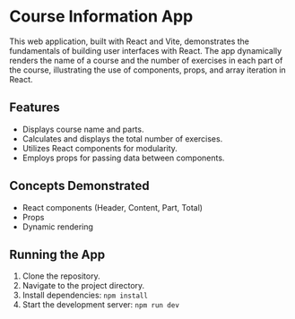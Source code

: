 # Course Information App

This web application, built with React and Vite, demonstrates the fundamentals of building user interfaces with React. The app dynamically renders the name of a course and the number of exercises in each part of the course, illustrating the use of components, props, and array iteration in React.

## Features

* Displays course name and parts.
* Calculates and displays the total number of exercises.
* Utilizes React components for modularity.
* Employs props for passing data between components.

## Concepts Demonstrated

* React components (Header, Content, Part, Total)
* Props
* Dynamic rendering


## Running the App

1. Clone the repository.
2. Navigate to the project directory.
3. Install dependencies: `npm install`
4. Start the development server: `npm run dev`